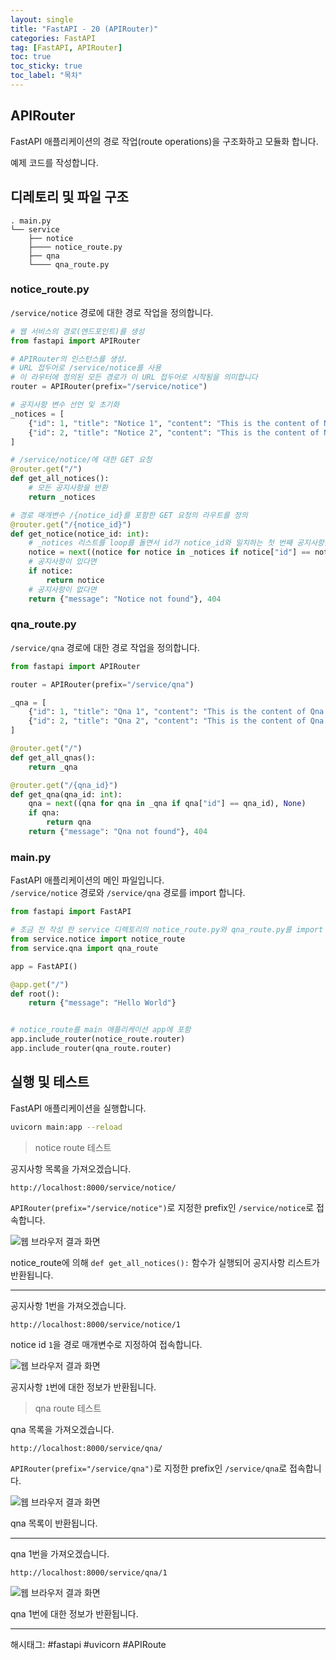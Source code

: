 ```yaml
---
layout: single
title: "FastAPI - 20 (APIRouter)"
categories: FastAPI
tag: [FastAPI, APIRouter]
toc: true
toc_sticky: true
toc_label: "목차"
---
```

## APIRouter

FastAPI 애플리케이션의 경로 작업(route operations)을 구조화하고 모듈화 합니다.

예제 코드를 작성합니다.

## 디레토리 및 파일 구조

```text
. main.py
└── service
    ├── notice
    ├──── notice_route.py
    ├── qna
    └──── qna_route.py
```

### notice_route.py

`/service/notice` 경로에 대한 경로 작업을 정의합니다.

```python
# 웹 서비스의 경로(엔드포인트)를 생성
from fastapi import APIRouter

# APIRouter의 인스턴스를 생성.
# URL 접두어로 /service/notice를 사용
# 이 라우터에 정의된 모든 경로가 이 URL 접두어로 시작됨을 의미합니다
router = APIRouter(prefix="/service/notice")

# 공지사항 변수 선언 및 초기화
_notices = [
    {"id": 1, "title": "Notice 1", "content": "This is the content of Notice 1."},
    {"id": 2, "title": "Notice 2", "content": "This is the content of Notice 2."}
]

# /service/notice/에 대한 GET 요청
@router.get("/")
def get_all_notices():
    # 모든 공지사항을 반환
    return _notices

# 경로 매개변수 /{notice_id}를 포함한 GET 요청의 라우트를 정의
@router.get("/{notice_id}")
def get_notice(notice_id: int):
    # _notices 리스트를 loop를 돌면서 id가 notice_id와 일치하는 첫 번째 공지사항을 return
    notice = next((notice for notice in _notices if notice["id"] == notice_id), None)
    # 공지사항이 있다면
    if notice:
        return notice
    # 공지사항이 없다면
    return {"message": "Notice not found"}, 404
```

### qna_route.py

`/service/qna` 경로에 대한 경로 작업을 정의합니다.

```python
from fastapi import APIRouter

router = APIRouter(prefix="/service/qna")

_qna = [
    {"id": 1, "title": "Qna 1", "content": "This is the content of Qna 1."},
    {"id": 2, "title": "Qna 2", "content": "This is the content of Qna 2."}
]

@router.get("/")
def get_all_qnas():
    return _qna

@router.get("/{qna_id}")
def get_qna(qna_id: int):
    qna = next((qna for qna in _qna if qna["id"] == qna_id), None)
    if qna:
        return qna
    return {"message": "Qna not found"}, 404
```

### main.py

FastAPI 애플리케이션의 메인 파일입니다.  
`/service/notice` 경로와 `/service/qna` 경로를 import 합니다.

```python
from fastapi import FastAPI

# 조금 전 작성 한 service 디렉토리의 notice_route.py와 qna_route.py를 import
from service.notice import notice_route
from service.qna import qna_route

app = FastAPI()

@app.get("/")
def root():
    return {"message": "Hello World"}


# notice_route를 main 애플리케이션 app에 포함
app.include_router(notice_route.router)
app.include_router(qna_route.router)
```

## 실행 및 테스트

FastAPI 애플리케이션을 실행합니다.

```bash
uvicorn main:app --reload
```

> notice route 테스트

공지사항 목록을 가져오겠습니다.

```text
http://localhost:8000/service/notice/
```

`APIRouter(prefix="/service/notice")`로 지정한 prefix인 `/service/notice`로 접속합니다.

![웹 브라우저 결과 화면]({{site.url}}/images/fastapi/fastapi-20_01.png)

notice_route에 의해 `def get_all_notices():` 함수가 실행되어 공지사항 리스트가 반환됩니다.

---

공지사항 1번을 가져오겠습니다.

```text
http://localhost:8000/service/notice/1
```

notice id `1`을 경로 매개변수로 지정하여 접속합니다.

![웹 브라우저 결과 화면]({{site.url}}/images/fastapi/fastapi-20_02.png)

공지사항 `1`번에 대한 정보가 반환됩니다.

> qna route 테스트

qna 목록을 가져오겠습니다.

```text
http://localhost:8000/service/qna/
```

`APIRouter(prefix="/service/qna")`로 지정한 prefix인 `/service/qna`로 접속합니다.

![웹 브라우저 결과 화면]({{site.url}}/images/fastapi/fastapi-20_03.png)

qna 목록이 반환됩니다.

---

qna 1번을 가져오겠습니다.

```text
http://localhost:8000/service/qna/1
```

![웹 브라우저 결과 화면]({{site.url}}/images/fastapi/fastapi-20_04.png)

qna 1번에 대한 정보가 반환됩니다.

---

해시태그: #fastapi #uvicorn #APIRoute
